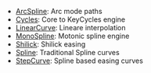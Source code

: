 - [ArcSpline](https://github.com/androidx/constraintlayout/blob/main/desktop/interpolationEngines/src/main/kotlin/curves/ArcSpline.kt): Arc mode paths
- [Cycles](https://github.com/androidx/constraintlayout/blob/main/desktop/interpolationEngines/src/main/kotlin/curves/Cycles.kt): Core to KeyCycles engine
- [LinearCurve](https://github.com/androidx/constraintlayout/blob/main/desktop/interpolationEngines/src/main/kotlin/curves/LinearCurve.kt): Lineare interpolation
- [MonoSpline](https://github.com/androidx/constraintlayout/blob/main/desktop/interpolationEngines/src/main/kotlin/curves/MonoSpline.kt): Motonic spline engine
- [Shilick](https://github.com/androidx/constraintlayout/blob/main/desktop/interpolationEngines/src/main/kotlin/curves/Shilick.kt):   Shilick easing
- [Spline](https://github.com/androidx/constraintlayout/blob/main/desktop/interpolationEngines/src/main/kotlin/curves/Spline.kt): Traditional Spline curves
- [StepCurve](https://github.com/androidx/constraintlayout/blob/main/desktop/interpolationEngines/src/main/kotlin/curves/StepCurve.kt): Spline based easing curves
